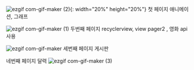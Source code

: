 ![ezgif com-gif-maker (2)](https://user-images.githubusercontent.com/86187456/125637351-a4e01115-0133-4aaf-8ff6-6b6fcb718da3.gif){: width="20%" height="20%"}
첫 페이지 애니메이션, 그래프 

![ezgif com-gif-maker (1)](https://user-images.githubusercontent.com/86187456/125636521-f0b9ea4b-7ec7-41a8-8777-9a92a825fd6c.gif)
두번째 페이지 recyclerview, view pager2 , 영화 api 사용

![ezgif com-gif-maker](https://user-images.githubusercontent.com/86187456/125636619-89369bb5-d298-434a-a87f-5a09b627085a.gif)
세번째 페이지 게시판 


네번째 페이지 달력
![ezgif com-gif-maker (3)](https://user-images.githubusercontent.com/86187456/125637437-c0dad627-440c-43fd-a765-91ac61022fc0.gif)



